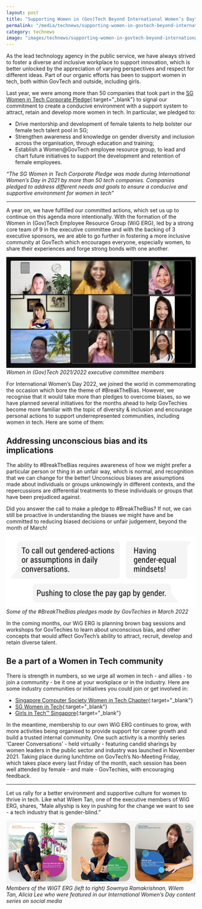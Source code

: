```yaml
---
layout: post
title: "Supporting Women in (Gov)Tech Beyond International Women’s Day"
permalink: "/media/technews/supporting-women-in-govtech-beyond-international-womens-day"
category: technews
image: "images/technews/supporting-women-in-govtech-beyond-international-womens-day.png"
---
```


As the lead technology agency in the public service, we have always strived to foster a diverse and inclusive workplace to support innovation, which is better unlocked by the appreciation of varying perspectives and respect for different ideas. Part of our organic efforts has been to support women in tech, both within GovTech and outside, including girls.

Last year, we were among more than 50 companies that took part in the [SG Women in Tech Corporate Pledge](https://sgtech.org.sg/SGTECH/Web/Initiatives/SG-Women-in-Tech-Company-Pledge/SG-Women-in-Tech-Company-Pledge.aspx){:target="_blank"} to signal our commitment to create a conducive environment with a support system to attract, retain and develop more women in tech. In particular, we pledged to:

* Drive mentorship and development of female talents to help bolster our female tech talent pool in SG;
* Strengthen awareness and knowledge on gender diversity and inclusion across the organisation, through education and training;
* Establish a Women@GovTech employee resource group, to lead and chart future initiatives to support the development and retention of female employees.

*“The SG Women in Tech Corporate Pledge was made during International Women’s Day in 2021 by more than 50 tech companies. Companies pledged to address different needs and goals to ensure a conducive and supportive environment for women in tech”*

---

A year on, we have fulfilled our committed actions, which set us up to continue on this agenda more intentionally. With the formation of the Women in (Gov)Tech Employee Resource Group (WiG ERG), led by a strong core team of 9 in the executive committee and with the backing of 3 executive sponsors, we are able to go further in fostering a more inclusive community at GovTech which encourages everyone, especially women, to share their experiences and forge strong bonds with one another.

![Women in (Gov)Tech 2021/2022 executive committee members](/images/technews/supporting-women-in-govtech-beyond-international-womens-day.png)*Women in (Gov)Tech 2021/2022 executive committee members*

For International Women’s Day 2022, we joined the world in commemorating the occasion which bore the theme of #BreakTheBias. However, we recognise that it would take more than pledges to overcome biases, so we have planned several initiatives for the months ahead to help GovTechies become more familiar with the topic of diversity & inclusion and encourage personal actions to support underrepresented communities, including women in tech. Here are some of them:

## **Addressing unconscious bias and its implications**

The ability to #BreakTheBias requires awareness of how we might prefer a particular person or thing in an unfair way, which is normal, and recognition that we can change for the better! Unconscious biases are assumptions made about individuals or groups unknowingly in different contexts, and the repercussions are differential treatments to these individuals or groups that have been prejudiced against. 

Did you answer the call to make a pledge to #BreakTheBias? If not, we can still be proactive in understanding the biases we might have and be committed to reducing biased decisions or unfair judgement, beyond the month of March! 

![Some of the BreakTheBias pledges made by GovTechies in March 2022](/images/technews/break-the-bias-pledges-govtech.png)*Some of the #BreakTheBias pledges made by GovTechies in March 2022*

In the coming months, our WiG ERG is planning brown bag sessions and workshops for GovTechies to learn about unconscious bias, and other concepts that would affect GovTech’s ability to attract, recruit, develop and retain diverse talent. 

## **Be a part of a Women in Tech community**

There is strength in numbers, so we urge all women in tech - and allies - to join a community - be it one at your workplace or in the industry. Here are some industry communities or initiatives you could join or get involved in:

* [Singapore Computer Society Women in Tech Chapter](https://www.scs.org.sg/communities/women-in-technology){:target="_blank"}
* [SG Women in Tech](https://www.sgwomenintech.sg/contact/){:target="_blank"}
* [Girls in Tech™ Singapore](https://singapore.girlsintech.org/){:target="_blank"}

In the meantime, membership to our own WiG ERG continues to grow, with more activities being organised to provide support for career growth and build a trusted internal community.  One such activity is a monthly series ‘Career Conversations’ - held virtually - featuring candid sharings by women leaders in the public sector and industry was launched in November 2021. Taking place during lunchtime on GovTech’s No-Meeting Friday, which takes place every last Friday of the month, each session has been well attended by female - and male - GovTechies, with encouraging feedback.

---

Let us rally for a better environment and supportive culture for women to thrive in tech. Like what Wilem Tan, one of the executive members of WiG ERG, shares, “Male allyship is key in pushing for the change we want to see - a tech industry that is gender-blind.” 

![Members of the Women in GovTech Employee Resource Group](/images/technews/members-of-women-in-govtech-employee-resource-group.png)*Members of the WiGT ERG (left to right) Sowmya Ramakrishnan, Wilem Tan, Alicia Lee who were featured in our International Women’s Day content series on social media*
